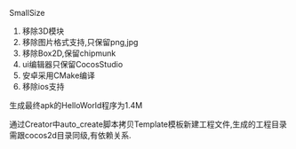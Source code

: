 SmallSize

1. 移除3D模块
2. 移除图片格式支持,只保留png,jpg
3. 移除Box2D,保留chipmunk
4. ui编辑器只保留CocosStudio
5. 安卓采用CMake编译
6. 移除ios支持

生成最终apk的HelloWorld程序为1.4M

通过Creator中auto_create脚本拷贝Template模板新建工程文件,生成的工程目录需跟cocos2d目录同级,有依赖关系.
